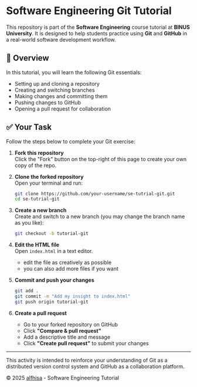 # Software Engineering Git Tutorial

This repository is part of the **Software Engineering** course tutorial at **BINUS University**. It is designed to help students practice using **Git** and **GitHub** in a real-world software development workflow.

## 📘 Overview

In this tutorial, you will learn the following Git essentials:
- Setting up and cloning a repository
- Creating and switching branches
- Making changes and committing them
- Pushing changes to GitHub
- Opening a pull request for collaboration

## ✅ Your Task

Follow the steps below to complete your Git exercise:

1. **Fork this repository**  
   Click the "Fork" button on the top-right of this page to create your own copy of the repo.

2. **Clone the forked repository**  
   Open your terminal and run:
   ```bash
   git clone https://github.com/your-username/se-tutrial-git.git
   cd se-tutrial-git
   ```

3. **Create a new branch**  
   Create and switch to a new branch (you may change the branch name as you like):
   ```bash
   git checkout -b tutorial-git
   ```

4. **Edit the HTML file**  
   Open `index.html` in a text editor.
   - edit the file as creatively as possible
   - you can also add more files if you want  

6. **Commit and push your changes**
   ```bash
   git add .
   git commit -m "Add my insight to index.html"
   git push origin tutorial-git
   ```

7. **Create a pull request**  
   - Go to your forked repository on GitHub
   - Click **"Compare & pull request"**
   - Add a descriptive title and message
   - Click **"Create pull request"** to submit your changes


---

This activity is intended to reinforce your understanding of Git as a distributed version control system and GitHub as a collaboration platform.

&copy; 2025 [alfhisa](https://alfhisa.github.io/) - Software Engineering Tutorial

